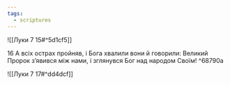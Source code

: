 ```yaml
---
tags:
  - scriptures
---
```


![[Луки 7 15#^5d1cf5]]

16 А всіх острах пройняв, і Бога хвалили вони й говорили: Великий Пророк з’явився між нами, і зглянувся Бог над народом Своїм! ^68790a

![[Луки 7 17#^dd4dcf]]